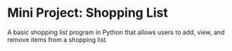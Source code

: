 <h1>Mini Project: Shopping List</h1>
<p>A basic shopping list program in Python that allows users to add, view, and remove items from a shopping list.</p>
